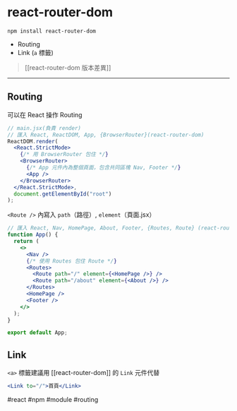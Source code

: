 # react-router-dom
```
npm install react-router-dom
```

- Routing
- Link (`a` 標籤)

>[[react-router-dom 版本差異]]

---

## Routing
可以在 React 操作 Routing

```jsx
// main.jsx(負責 render)
// 匯入 React, ReactDOM, App, {BrowserRouter}(react-router-dom)
ReactDOM.render(
  <React.StrictMode>
    {/* 用 BrowserRouter 包住 */}
    <BrowserRouter>
      {/* App 元件內為整個頁面，包含共同區塊 Nav, Footer */}
      <App />
    </BrowserRouter>
  </React.StrictMode>,
  document.getElementById("root")
);
```

`<Route />` 內寫入 `path`（路徑）, `element`（頁面.jsx）
```jsx
// 匯入 React, Nav, HomePage, About, Footer, {Routes, Route} (react-router-dom)
function App() {
  return (
    <>
      <Nav />
      {/* 使用 Routes 包住 Route */}
      <Routes>
        <Route path="/" element={<HomePage />} />
        <Route path="/about" element={<About />} />
      </Routes>
      <HomePage />
      <Footer />
    </>
  );
}

export default App;

```

## Link
`<a>` 標籤建議用 [[react-router-dom]]	的 `Link` 元件代替
```jsx
<Link to="/">首頁</Link>
```


#react #npm #module #routing 